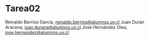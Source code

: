# Tarea02
Reinaldo Berríos García, reinaldo.berrios@alumnos.uv.cl
Juan Durán Aracena, juan.durana@alumnos.uv.cl
José Hernández Olea, jose.hernandez@alumnos.uv.cl
